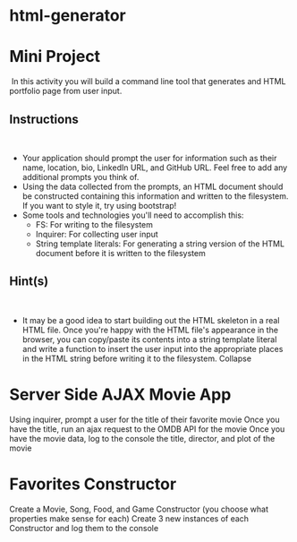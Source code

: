 # html-generator

# Mini Project
​
In this activity you will build a command line tool that generates and HTML portfolio page from user input.
​
## Instructions
​
* Your application should prompt the user for information such as their name, location, bio, LinkedIn URL, and GitHub URL. Feel free to add any additional prompts you think of.
​
* Using the data collected from the prompts, an HTML document should be constructed containing this information and written to the filesystem. If you want to style it, try using bootstrap!
​
* Some tools and technologies you'll need to accomplish this:
​
  * FS: For writing to the filesystem
  * Inquirer: For collecting user input
  * String template literals: For generating a string version of the HTML document before it is written to the filesystem
  
## Hint(s)
​
* It may be a good idea to start building out the HTML skeleton in a real HTML file. Once you're happy with the HTML file's appearance in the browser, you can copy/paste its contents into a string template literal and write a function to insert the user input into the appropriate places in the HTML string before writing it to the filesystem.
Collapse

# Server Side AJAX Movie App
Using inquirer, prompt a user for the title of their favorite movie
Once you have the title, run an ajax request to the OMDB API for the movie
Once you have the movie data, log to the console the title, director, and plot of the movie

# Favorites Constructor
Create a Movie, Song, Food, and Game Constructor (you choose what properties make sense for each)
Create 3 new instances of each Constructor and log them to the console